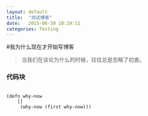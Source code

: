 ```yaml
---
layout: default
title:  "测试博客"
date:   2015-06-30 10:29:11
categories: Testing
---
```


#我为什么现在才开始写博客

>
>当我们在谈论为什么的时候，往往总是忽略了初衷。
>





### 代码块
<pre>
	<code>
(defn why-now
    []
     (why-now (first why-now)))
</code>
</pre>
